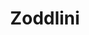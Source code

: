 ---
description: "Enticing the target audience of typeface connoisseurs through a project that creates a captivating specimen card deck along with its packaging."
layout: "zoddlini"
resources:
  - src: "assets/back.png"
    title: "Back-side design for the cards in the deck"
  - src: "assets/club-1.png"
    title: "Card design for Ace of Clubs"
  - src: "assets/club-2.png"
    title: "Card design for Two of Clubs"
  - src: "assets/club-3.png"
    title: "Card design for Three of Clubs"
  - src: "assets/club-4.png"
    title: "Card design for Four of Clubs"
  - src: "assets/club-5.png"
    title: "Card design for Five of Clubs"
  - src: "assets/club-6.png"
    title: "Card design for Six of Clubs"
  - src: "assets/club-7.png"
    title: "Card design for Seven of Clubs"
  - src: "assets/club-8.png"
    title: "Card design for Eight of Clubs"
  - src: "assets/club-9.png"
    title: "Card design for Nine of Clubs"
  - src: "assets/club-10.png"
    title: "Card design for Ten of Clubs"
  - src: "assets/club-11.png"
    title: "Card design for Jack of Clubs"
  - src: "assets/club-12.png"
    title: "Card design for Queen of Clubs"
  - src: "assets/club-13.png"
    title: "Card design for King of Clubs"
  - src: "assets/cover.jpg"
    title: "Cover for Zoddlini"
  - src: "assets/diamond-1.png"
    title: "Card design for Ace of Diamonds"
  - src: "assets/diamond-2.png"
    title: "Card design for Two of Diamonds"
  - src: "assets/diamond-3.png"
    title: "Card design for Three of Diamonds"
  - src: "assets/diamond-4.png"
    title: "Card design for Four of Diamonds"
  - src: "assets/diamond-5.png"
    title: "Card design for Five of Diamonds"
  - src: "assets/diamond-6.png"
    title: "Card design for Six of Diamonds"
  - src: "assets/diamond-7.png"
    title: "Card design for Seven of Diamonds"
  - src: "assets/diamond-8.png"
    title: "Card design for Eight of Diamonds"
  - src: "assets/diamond-9.png"
    title: "Card design for Nine of Diamonds"
  - src: "assets/diamond-10.png"
    title: "Card design for Ten of Diamonds"
  - src: "assets/diamond-11.png"
    title: "Card design for Jack of Diamonds"
  - src: "assets/diamond-12.png"
    title: "Card design for Queen of Diamonds"
  - src: "assets/diamond-13.png"
    title: "Card design for King of Diamonds"
  - src: "assets/heart-1.png"
    title: "Card design for Ace of Hearts"
  - src: "assets/heart-2.png"
    title: "Card design for Two of Hearts"
  - src: "assets/heart-3.png"
    title: "Card design for Three of Hearts"
  - src: "assets/heart-4.png"
    title: "Card design for Four of Hearts"
  - src: "assets/heart-5.png"
    title: "Card design for Five of Hearts"
  - src: "assets/heart-6.png"
    title: "Card design for Six of Hearts"
  - src: "assets/heart-7.png"
    title: "Card design for Seven of Hearts"
  - src: "assets/heart-8.png"
    title: "Card design for Eight of Hearts"
  - src: "assets/heart-9.png"
    title: "Card design for Nine of Hearts"
  - src: "assets/heart-10.png"
    title: "Card design for Ten of Hearts"
  - src: "assets/heart-11.png"
    title: "Card design for Jack of Hearts"
  - src: "assets/heart-12.png"
    title: "Card design for Queen of Hearts"
  - src: "assets/heart-13.png"
    title: "Card design for King of Hearts"
  - src: "assets/joker-1.png"
    title: "Card design for Joker 1"
  - src: "assets/joker-2.png"
    title: "Card design for Joker 2"
  - src: "assets/mockup-1.jpg"
    title: "Mockup 1 of various cards of the deck placed together"
  - src: "assets/mockup-2.jpg"
    title: "Mockup 2 of various cards of the deck placed together"
  - src: "assets/mockup-3.jpg"
    title: "Mockup of various cards of the deck placed together along with the box"
  - src: "assets/mockup-4.jpg"
    title: "Mockup  of Jack of Hearts with the box"
  - src: "assets/spade-1.png"
    title: "Card design for Ace of Spades"
  - src: "assets/spade-2.png"
    title: "Card design for Two of Spades"
  - src: "assets/spade-3.png"
    title: "Card design for Three of Spades"
  - src: "assets/spade-4.png"
    title: "Card design for Four of Spades"
  - src: "assets/spade-5.png"
    title: "Card design for Five of Spades"
  - src: "assets/spade-6.png"
    title: "Card design for Six of Spades"
  - src: "assets/spade-7.png"
    title: "Card design for Seven of Spades"
  - src: "assets/spade-8.png"
    title: "Card design for Eight of Spades"
  - src: "assets/spade-9.png"
    title: "Card design for Nine of Spades"
  - src: "assets/spade-10.png"
    title: "Card design for Ten of Spades"
  - src: "assets/spade-11.png"
    title: "Card design for Jack of Spades"
  - src: "assets/spade-12.png"
    title: "Card design for Queen of Spades"
  - src: "assets/spade-13.png"
    title: "Card design for King of Spades"
title: "Zoddlini"
weight: 5
---